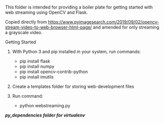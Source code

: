 This folder is intended for providing a boiler plate for getting started with web streaming using OpenCV and Flask.

Copied directly from https://www.pyimagesearch.com/2019/09/02/opencv-stream-video-to-web-browser-html-page/ and amended for only streaming a grayscale video.

Getting Started

1.  With Python 3 and pip installed in your system, run commands:
    -   pip install flask
    -   pip install numpy 
    -   pip install opencv-contrib-python
    -   pip install imutils

2. Create a templates folder for storing web-development files

3.  Run command:
    -   python webstreaming.py

***py_dependencies folder for virtualenv***
